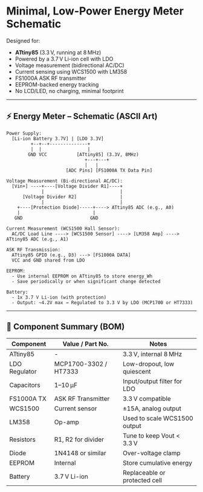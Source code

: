 # Minimal, Low-Power Energy Meter Schematic

Designed for:

- **ATtiny85** (3.3 V, running at 8 MHz)
- Powered by a 3.7 V Li-ion cell with LDO
- Voltage measurement (bidirectional AC/DC)
- Current sensing using WCS1500 with LM358
- FS1000A ASK RF transmitter
- EEPROM-backed energy tracking
- No LCD/LED, no charging, minimal footprint

---

## ⚡ Energy Meter – Schematic (ASCII Art)

```
Power Supply:
  [Li-ion Battery 3.7V] | [LDO 3.3V]
         +--+--+--------------+
         |  |                 |
        GND VCC           [ATtiny85] (3.3V, 8MHz)
                             +---+---+
                             |   |
                      [ADC Pins] [FS1000A TX Data Pin]

Voltage Measurement (Bi-directional AC/DC):
  [Vin+] ----+----[Voltage Divider R1]----+
             |                            |
      [Voltage Divider R2]                |
             |                            |
    +----[Protection Diode]-----+----> ATtiny85 ADC (e.g., A0)
    |                           |
   GND                         GND

Current Measurement (WCS1500 Hall Sensor):
  AC/DC Load Line ----> [WCS1500 Sensor] ----> [LM358 Amp] ----> ATtiny85 ADC (e.g., A1)

ASK RF Transmission:
  ATtiny85 GPIO (e.g., D3) ---> [FS1000A DATA]
  VCC and GND shared from LDO

EEPROM:
  - Use internal EEPROM on ATtiny85 to store energy_Wh
  - Save periodically or when significant change detected

Battery:
  - 1x 3.7 V Li-ion (with protection)
  - Output: ~4.2V max → Regulated to 3.3 V by LDO (MCP1700 or HT7333)
```

---

## 🧩 Component Summary (BOM)

| Component        | Value / Part No.         | Notes                          |
|------------------|-------------------------|--------------------------------|
| ATtiny85         | -                       | 3.3 V, internal 8 MHz          |
| LDO Regulator    | MCP1700-3302 / HT7333   | Low-dropout, low quiescent     |
| Capacitors       | 1–10 µF                 | Input/output filter for LDO    |
| FS1000A TX       | ASK RF Transmitter      | 3.3 V compatible               |
| WCS1500          | Current sensor          | ±15A, analog output            |
| LM358            | Op-amp                  | Used to scale WCS1500 output   |
| Resistors        | R1, R2 for divider      | Tune to keep Vout < 3.3 V      |
| Diode            | 1N4148 or similar       | Over-voltage clamp             |
| EEPROM           | Internal                | Store cumulative energy        |
| Battery          | 3.7 V Li-ion            | Replaceable or protected cell  |

